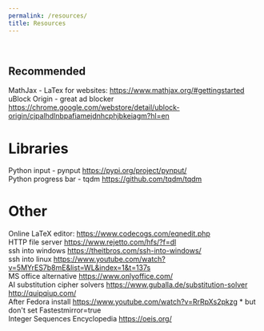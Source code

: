 ```yaml
---
permalink: /resources/
title: Resources
---
```


<br>

## Recommended

MathJax - LaTex for websites: <https://www.mathjax.org/#gettingstarted> <br>
uBlock Origin - great ad blocker <https://chrome.google.com/webstore/detail/ublock-origin/cjpalhdlnbpafiamejdnhcphjbkeiagm?hl=en> <br>

# Libraries

Python input - pynput <https://pypi.org/project/pynput/> <br>
Python progress bar - tqdm <https://github.com/tqdm/tqdm> <br>


# Other

Online LaTeX editor: <https://www.codecogs.com/eqnedit.php> <br>
HTTP file server <https://www.rejetto.com/hfs/?f=dl> <br>
ssh into windows <https://theitbros.com/ssh-into-windows/> <br>
ssh into linux <https://www.youtube.com/watch?v=5MYrES7b8mE&list=WL&index=1&t=137s> <br>
MS office alternative <https://www.onlyoffice.com/> <br>
AI substitution cipher solvers <https://www.guballa.de/substitution-solver> <http://quipqiup.com/> <br>
After Fedora install <https://www.youtube.com/watch?v=RrRpXs2pkzg>  * but don't set Fastestmirror=true  <br>
Integer Sequences Encyclopedia <https://oeis.org/> <br>
